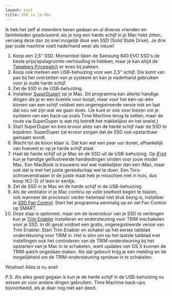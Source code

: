 ```yaml
---
layout: post
title: SSD in je Mac
---
```

Ik heb het zelf al meerdere keren gedaan en al diverse vrienden en familieleden geadviseerd: als je nog een harde schijf in je Mac hebt zitten, vervang deze dan zo snel mogelijk door een SSD (Solid State Drive). Je drie jaar oude machine voelt naderhand weer als nieuw!

1. Koop een 2,5" SSD. Momenteel lijken de Samsung 840 EVO SSD's de beste prijs/opslagruimte-verhouding te hebben, maar je kan altijd de [Tweakers Pricewatch](http://www.tweakers.net/pricewatch) er even bij pakken.
2. Koop ook meteen een USB-behuizing voor een 2,5" schijf. Die komt van pas bij het overzetten van je systeem en kan je naderhand gebruiken voor je oude harde schijf.
3. Zet de SSD in de USB-behuizing.
4. Installeer [SuperDuper!](http://www.shirt-pocket.com/SuperDuper/superduperdescription.html) op je Mac. Dit programma kan allerlei handige dingen als je er een licentie voor koopt, maar voor het één-op-één klonen van een schijf voldoet een ongeregistreerde versie ook en laat dat nou net zijn wat we gaan doen. (Je kunt er ook voor kiezen om je systeem van een back-up zoals Time Machine terug te zetten, maar de route via SuperDuper is wat mij betreft het makkelijkst en het snelst.)
5. Start SuperDuper en kies ervoor alles van de harde schijf naar de SSD te kopiëren. SuperDuper zal ervoor zorgen dat de SSD ook opstartbaar gemaakt wordt.
6. Wacht tot de kloon klaar is. Dat kan wel een paar uur duren, afhankelijk van hoeveel er op je harde schijf staat.
7. Haal de harde schijf uit je Mac en de SSD uit de USB-behuizing. Op [iFixit](http://www.ifixit.com/Device/Mac) kun je handige geïllustreerde handleidingen vinden voor jouw model Mac. Een MacBook is trouwens wel wat makkelijker dan een iMac, maar ook dat is met het juiste gereedschap wel te doen. Een Torx-schroevendraaier in de juiste maat heb je misschien niet in huis, dus koop (€2-3) of leen er eentje.
8. Zet de SSD in je Mac en de harde schijf in de USB-behuizing.
9. Als de ventilator in je Mac continu op volle snelheid begint te blazen, ook wanneer de processor verder helemaal niet druk bezig is, installeer je [SSD Fan Control](http://exirion.net/ssdfanctrl/). Start het programma eenmalig op en zet Fan Control op SMART.
10. Deze stap is optioneel, maar om de levensduur van je SSD te verlengen kun je [Trim Enabler](http://www.cindori.org/software/trimenabler/) installeren en ondersteuning voor TRIM inschakelen voor je SSD. In dit geval voldoet een gratis, ongeregistreerde versie van Trim Enabler. Start Trim Enabler en schakel op het eerste tabblad ondersteuning voor TRIM in. Het is slim om op het laatste tabblad met instellingen ook het controleren van de TRIM-ondersteuning bij het opstarten van je Mac in te schakelen, want updates van OS X kunnen de TRIM-patch ongedaan maken. Als dat gebeurt krijg je een melding en de mogelijkheid om de TRIM-ondersteuning opnieuw in te schakelen.

Woehoe! Alles is nu snel!

P.S. Als alles goed gegaan is kun je de harde schijf in de USB-behuizing nu wissen en voor andere dingen gebruiken. Time Machine back-ups bijvoorbeeld, als je daar nog niet aan deed.
